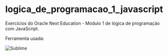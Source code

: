 # logica_de_programacao_1_javascript
Exercícios do Oracle Next Education - Módulo 1 de lógica de programação com JavaScript.

Ferramenta usada:

![Sublime](https://img.shields.io/badge/-sublime%20text%203-0D1117?style=for-the-badge&logo=sublime-text&logoColor=FFA0500&labelColor=0D1117)&nbsp;
